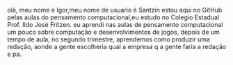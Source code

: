 olá, meu nome é Igor,meu nome de usuario é Santzin estou aqui no GitHub pelas aulas do pensamento computacional,eu estudo no Colegio Estadual Prof. Ildo José Fritzen.
eu aprendi nas aulas de pensamento computacional um pouco sobre computação e desenvolvimentos de jogos, depois de um tempo de aula, no segundo trimestre, aprendemos como produzir uma redação, aonde a gente escolheria qual a empresa q a gente faria a redação e pa.
<!---
santzin/santzin is a ✨ special ✨ repository because its `README.md` (this file) appears on your GitHub profile.
You can click the Preview link to take a look at your changes.
--->
